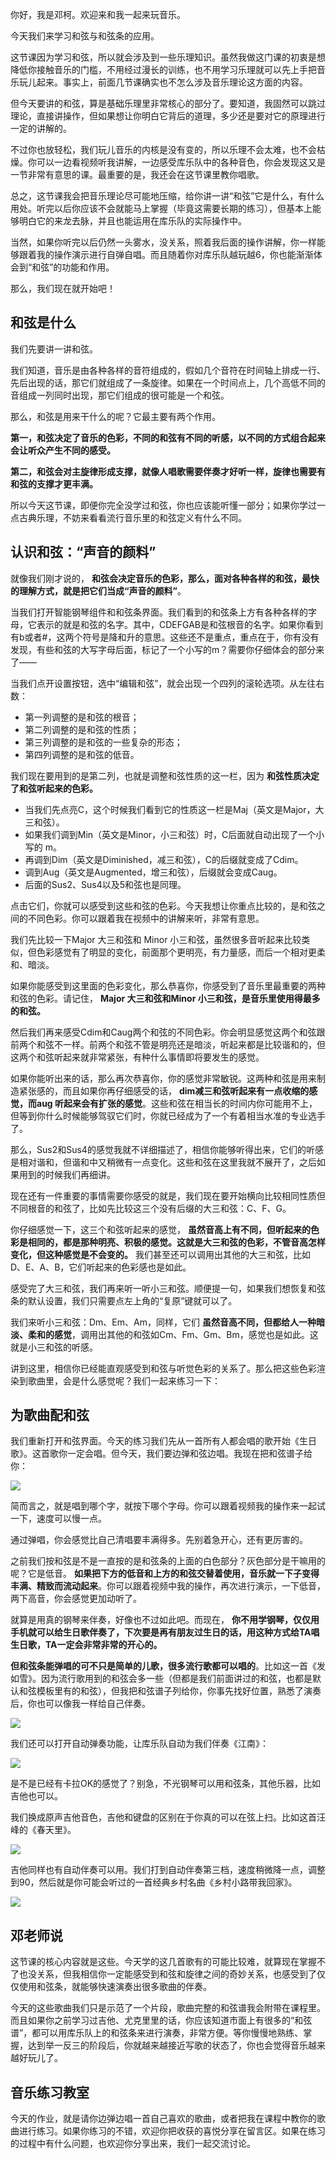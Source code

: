 你好，我是邓柯。欢迎来和我一起来玩音乐。

今天我们来学习和弦与和弦条的应用。

这节课因为学习和弦，所以就会涉及到一些乐理知识。虽然我做这门课的初衷是想降低你接触音乐的门槛，不用经过漫长的训练，也不用学习乐理就可以先上手把音乐玩儿起来。事实上，前面几节课确实也不怎么涉及音乐理论这方面的内容。

但今天要讲的和弦，算是基础乐理里非常核心的部分了。要知道，我固然可以跳过理论，直接讲操作，但如果想让你明白它背后的道理，多少还是要对它的原理进行一定的讲解的。

不过你也放轻松，我们玩儿音乐的内核是没有变的，所以乐理不会太难，也不会枯燥。你可以一边看视频听我讲解，一边感受库乐队中的各种音色，你会发现这又是一节非常有意思的课。最重要的是，我还会在这节课里教你唱歌。

总之，这节课我会把音乐理论尽可能地压缩，给你讲一讲“和弦”它是什么，有什么用处。听完以后你应该不会就能马上掌握（毕竟这需要长期的练习），但基本上能够明白它的来龙去脉，并且也能运用在库乐队的实际操作中。

当然，如果你听完以后仍然一头雾水，没关系，照着我后面的操作讲解，你一样能够跟着我的操作演示进行自弹自唱。而且随着你对库乐队越玩越6，你也能渐渐体会到“和弦”的功能和作用。

那么，我们现在就开始吧！

## 和弦是什么

我们先要讲一讲和弦。

我们知道，音乐是由各种各样的音符组成的，假如几个音符在时间轴上排成一行、先后出现的话，那它们就组成了一条旋律。如果在一个时间点上，几个高低不同的音组成一列同时出现，那它们组成的很可能是一个和弦。

那么，和弦是用来干什么的呢？它最主要有两个作用。

**第一，和弦决定了音乐的色彩，不同的和弦有不同的听感，以不同的方式组合起来会让听众产生不同的感受。**

**第二，和弦会对主旋律形成支撑，就像人唱歌需要伴奏才好听一样，旋律也需要有和弦的支撑才更丰满。**

所以今天这节课，即便你完全没学过和弦，你也应该能听懂一部分；如果你学过一点古典乐理，不妨来看看流行音乐里的和弦定义有什么不同。

## 认识和弦：“声音的颜料”

就像我们刚才说的， **和弦会决定音乐的色彩，那么，面对各种各样的和弦，最快的理解方式，就是把它们当成“声音的颜料”**。

当我们打开智能钢琴组件和和弦条界面。我们看到的和弦条上方有各种各样的字母，它表示的就是和弦的名字。其中，CDEFGAB是和弦根音的名字。如果你看到有b或者#，这两个符号是降和升的意思。这些还不是重点，重点在于，你有没有发现，有些和弦的大写字母后面，标记了一个小写的m？需要你仔细体会的部分来了——

当我们点开设置按钮，选中“编辑和弦”，就会出现一个四列的滚轮选项。从左往右数：

- 第一列调整的是和弦的根音；
- 第二列调整的是和弦的性质；
- 第三列调整的是和弦的一些复杂的形态；
- 第四列调整的是和弦的低音。

我们现在要用到的是第二列，也就是调整和弦性质的这一栏，因为 **和弦性质决定了和弦听起来的色彩。**

- 当我们先点亮C，这个时候我们看到它的性质这一栏是Maj（英文是Major，大三和弦）。
- 如果我们调到Min（英文是Minor，小三和弦）时，C后面就自动出现了一个小写的 m。
- 再调到Dim（英文是Diminished，减三和弦），C的后缀就变成了Cdim。
- 调到Aug（英文是Augmented，增三和弦），后缀就会变成Caug。
- 后面的Sus2、Sus4以及5和弦也是同理。

点击它们，你就可以感受到这些和弦的色彩。今天我想让你重点比较的，是和弦之间的不同色彩。你可以跟着我在视频中的讲解来听，非常有意思。

我们先比较一下Major 大三和弦和 Minor 小三和弦，虽然很多音听起来比较类似，但色彩感觉有了明显的变化，前面那个更明亮，有力量感，而后一个相对更柔和、暗淡。

如果你能感受到这里面的色彩变化，那么恭喜你，你感受到了音乐里最重要的两种和弦的色彩。请记住， **Major 大三和弦和Minor 小三和弦，是音乐里使用得最多的和弦。**

然后我们再来感受Cdim和Caug两个和弦的不同色彩。你会明显感觉这两个和弦跟前两个和弦不一样。前两个和弦不管是明亮还是暗淡，听起来都是比较谐和的，但这两个和弦听起来就非常紧张，有种什么事情即将要发生的感觉。

如果你能听出来的话，那么再次恭喜你，你的感觉非常敏锐。这两种和弦是用来制造紧张感的，而且如果你再仔细感受的话， **dim减三和弦听起来有一点收缩的感觉，而aug 听起来会有扩张的感觉**。这些和弦在相当长的时间内你可能用不上，但等到你什么时候能够驾驭它们时，你就已经成为了一个有着相当水准的专业选手了。

那么，Sus2和Sus4的感觉我就不详细描述了，相信你能够听得出来，它们的听感是相对谐和，但谐和中又稍微有一点变化。这些和弦在这里我就不展开了，之后如果用到的时候我们再细讲。

现在还有一件重要的事情需要你感受的就是，我们现在要开始横向比较相同性质但不同根音的和弦了，比如先比较这三个没有后缀的大三和弦：C、F、G。

你仔细感觉一下，这三个和弦听起来的感觉， **虽然音高上有不同，但听起来的色彩是相同的，都是那种明亮、积极的感觉。这就是大三和弦的色彩，不管音高怎样变化，但这种感觉是不会变的。** 我们甚至还可以调用出其他的大三和弦，比如D、E、A、B，它们听起来的色彩感也是如此。

感受完了大三和弦，我们再来听一听小三和弦。顺便提一句，如果我们想恢复和弦条的默认设置，我们只需要点左上角的“复原”键就可以了。

我们来听小三和弦：Dm、Em、Am，同样，它们 **虽然音高不同，但都给人一种暗淡、柔和的感觉**，调用出其他的和弦如Cm、Fm、Gm、Bm，感觉也是如此。这就是小三和弦的听感。

讲到这里，相信你已经能直观感受到和弦与听觉色彩的关系了。那么把这些色彩渲染到歌曲里，会是什么感觉呢？我们一起来练习一下：

## 为歌曲配和弦

我们重新打开和弦界面。今天的练习我们先从一首所有人都会唱的歌开始《生日歌》。这首歌你一定会唱。但今天，我们要边弹和弦边唱。我现在把和弦谱子给你：

![](https://static001.geekbang.org/resource/image/40/1b/40fbf461b45de9ab179483c77b3ed91b.png?wh=2206*1439)

简而言之，就是唱到哪个字，就按下哪个字母。你可以跟着视频我的操作来一起试一下，速度可以慢一点。

通过弹唱，你会感觉比自己清唱要丰满得多。先别着急开心，还有更厉害的。

之前我们按和弦是不是一直按的是和弦条的上面的白色部分？灰色部分是干嘛用的呢？它是低音。 **如果把下方的低音和上方的和弦交替着使用，音乐就一下子变得丰满、精致而流动起来**。你可以跟着视频中我的操作，再次进行演示，一下低音，两下高音，你会感觉更加动听了。

就算是用真的钢琴来伴奏，好像也不过如此吧。而现在， **你不用学钢琴，仅仅用手机就可以给生日歌伴奏了，下次要是再有朋友过生日的话，用这种方式给TA唱生日歌，TA一定会非常非常的开心的。**

**但和弦条能弹唱的可不只是简单的儿歌，很多流行歌都可以唱的**。比如这一首《发如雪》。因为流行歌用到的和弦会多一些（但都是我们前面讲过的和弦，也都是默认和弦模板里有的和弦），但我把和弦谱子列给你，你事先找好位置，熟悉了演奏后，你也可以像我一样给自己伴奏。

![](https://static001.geekbang.org/resource/image/12/73/12c4a97bf370d957df278340a7a40e73.png?wh=2899*2028)

我们还可以打开自动弹奏功能，让库乐队自动为我们伴奏《江南》：

![](https://static001.geekbang.org/resource/image/0e/e1/0e0a805a948bbedd28fc4dd4ef15dae1.png?wh=2008*2003)

是不是已经有卡拉OK的感觉了？别急，不光钢琴可以用和弦条，其他乐器，比如吉他也可以。

我们换成原声吉他音色，吉他和键盘的区别在于你真的可以在弦上扫。比如这首汪峰的《春天里》。

![](https://static001.geekbang.org/resource/image/44/d0/44b97446bd402ed227c1bf21d8b00bd0.png?wh=1773*2199)

吉他同样也有自动伴奏可以用。我们打到自动伴奏第三档，速度稍微降一点，调整到90，然后就是你可能会听过的一首经典乡村名曲《乡村小路带我回家》。

![](https://static001.geekbang.org/resource/image/7c/e1/7c6f4ac133fa4865b4c6f1ea1e0d46e1.png?wh=2784*2016)

## 邓老师说

这节课的核心内容就是这些。今天学的这几首歌有的可能比较难，就算现在掌握不了也没关系，但我相信你一定能感受到和弦和旋律之间的奇妙关系，也感受到了仅仅使用和弦条，就能够快速演奏出很多歌曲的伴奏。

今天的这些歌曲我们只是示范了一个片段，歌曲完整的和弦谱我会附带在课程里。而且如果你之前学习过吉他、尤克里里的话，你应该知道市面上有很多的“和弦谱”，都可以用库乐队上的和弦条来进行演奏，非常方便。等你慢慢地熟练、掌握，达到举一反三的阶段后，你就越来越接近写歌的状态了，你也会觉得音乐越来越好玩儿了。

## 音乐练习教室

今天的作业，就是请你边弹边唱一首自己喜欢的歌曲，或者把我在课程中教你的歌曲进行练习。如果你练习的不错，欢迎你把收获的喜悦分享在留言区。如果在练习的过程中有什么问题，也欢迎你分享出来，我们一起交流讨论。